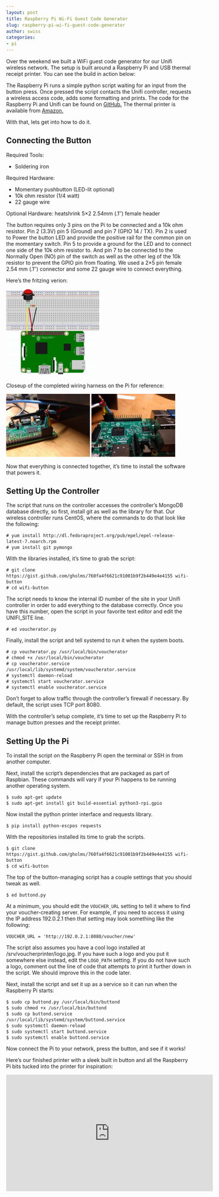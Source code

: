 ```yaml
---
layout: post
title: Raspberry Pi Wi-Fi Guest Code Generator
slug: raspberry-pi-wi-fi-guest-code-generator
author: swiss
categories:
- pi
---
```


Over the weekend we built a WiFi guest code generator for our Unifi wireless network. The setup is built around a Raspberry Pi and USB thermal receipt printer. You can see the build in action below:

The Raspberry Pi runs a simple python script waiting for an input from the button press. Once pressed the script contacts the Unifi controller, requests a wireless access code, adds some formatting and prints. The code for the Raspberry Pi and Unifi can be found on [GitHub.](https://gist.github.com/gholms/760fa4f6621c91001b9f2b449e4e4155) The thermal printer is available from [Amazon.](https://www.amazon.com/dp/B01LWLJPNS/ref=cm_sw_r_cp_apa_YS6Lyb64RM4G7)

With that, lets get into how to do it.

## Connecting the Button

Required Tools:
 * Soldering iron

Required Hardware:
 * Momentary pushbutton (LED-lit optional)
 * 10k ohm resistor (1/4 watt)
 * 22 gauge wire

Optional Hardware:
heatshrink
5×2 2.54mm (.1″) female header

The button requires only 3 pins on the Pi to be connected and a 10k ohm resistor. Pin 2 (3.3V) pin 5 (Ground) and pin 7 (GPIO 14 / TX). Pin 2 is used to Power the button LED and provide the positive rail for the common pin on the momentary switch. Pin 5 to provide a ground for the LED and to connect one side of the 10k ohm resistor to. And pin 7 to be connected to the Normally Open (NO) pin of the switch as well as the other leg of the 10k resistor to prevent the GPIO pin from floating. We used a 2×5 pin female 2.54 mm (.1″) connector and some 22 gauge wire to connect everything.

Here’s the fritzing verion:

<img src="/assets/images/2017-02-08-raspberry-pi-wifi-guest-code-generator/fritzing.png" width="50%"/>

Closeup of the completed wiring harness on the Pi for reference:

<img src="/assets/images/2017-02-08-raspberry-pi-wifi-guest-code-generator/closeup1.jpg" width="45%"/>
<img src="/assets/images/2017-02-08-raspberry-pi-wifi-guest-code-generator/closeup2.jpg" width="45%"/>

Now that everything is connected together, it’s time to install the software that powers it.

## Setting Up the Controller

The script that runs on the controller accesses the controller’s MongoDB database directly, so first, install git as well as the library for that.  Our wireless controller runs CentOS, where the commands to do that look like the following:

```console
# yum install http://dl.fedoraproject.org/pub/epel/epel-release-latest-7.noarch.rpm
# yum install git pymongo
```

With the libraries installed, it’s time to grab the script:

```console
# git clone https://gist.github.com/gholms/760fa4f6621c91001b9f2b449e4e4155 wifi-button
# cd wifi-button
```

The script needs to know the internal ID number of the site in your Unifi controller in order to add everything to the database correctly. Once you have this number, open the script in your favorite text editor and edit the UNIFI\_SITE line.

```console
# ed voucherator.py
```

Finally, install the script and tell systemd to run it when the system boots.

```console
# cp voucherator.py /usr/local/bin/voucherator
# chmod +x /usr/local/bin/voucherator
# cp voucherator.service /usr/local/lib/systemd/system/voucherator.service
# systemctl daemon-reload
# systemctl start voucherator.service
# systemctl enable voucherator.service
```

Don’t forget to allow traffic through the controller’s firewall if necessary. By default, the script uses TCP port 8080.

With the controller’s setup complete, it’s time to set up the Raspberry Pi to manage button presses and the receipt printer.

## Setting Up the Pi

To install the script on the Raspberry Pi open the terminal or SSH in from another computer.

Next, install the script’s dependencies that are packaged as part of Raspbian. These commands will vary if your Pi happens to be running another operating system.

```console
$ sudo apt-get update
$ sudo apt-get install git build-essential python3-rpi.gpio
```

Now install the python printer interface and requests library.

```console
$ pip install python-escpos requests
```

With the repositories installed its time to grab the scripts.

```console
$ git clone https://gist.github.com/gholms/760fa4f6621c91001b9f2b449e4e4155 wifi-button
$ cd wifi-button
```

The top of the button-managing script has a couple settings that you should tweak as well.

```console
$ ed buttond.py
```

At a minimum, you should edit the `VOUCHER_URL` setting to tell it where to find your voucher-creating server. For example, if you need to access it using the IP address 192.0.2.1 then that setting may look something like the following:

```
VOUCHER_URL = 'http://192.0.2.1:8080/voucher/new'
```

The script also assumes you have a cool logo installed at /srv/voucherprinter/logo.jpg. If you have such a logo and you put it somewhere else instead, edit the `LOGO_PATH` setting. If you do not have such a logo, comment out the line of code that attempts to print it further down in the script. We should improve this in the code later.

Next, install the script and set it up as a service so it can run when the Raspberry Pi starts:

```console
$ sudo cp buttond.py /usr/local/bin/buttond
$ sudo chmod +x /usr/local/bin/buttond
$ sudo cp buttond.service /usr/local/lib/systemd/system/buttond.service
$ sudo systemctl daemon-reload
$ sudo systemctl start buttond.service
$ sudo systemctl enable buttond.service
```

Now connect the Pi to your network, press the button, and see if it works!

Here’s our finished printer with a sleek built in button and all the Raspberry Pi bits tucked into the printer for inspiration:

<iframe src="https://www.youtube.com/embed/njwxZxf7B10?rel=0" allowfullscreen="" width="560" height="315" frameborder="0"></iframe>
